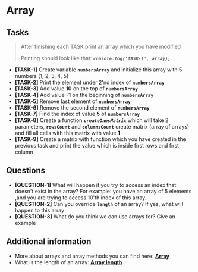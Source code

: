 # Array

## Tasks

> After finishing each TASK print an array which you have modified
>
> Printing should look like that: **_`console.log('TASK-1', array);`_**

- **[TASK-1]** Create variable **`numbersArray`** and initialize this array with 5 numbers (1, 2, 3, 4, 5)
- **[TASK-2]** Print the element under 2'nd index of **`numbersArray`**
- **[TASK-3]** Add value **10** on the top of **`numbersArray`**
- **[TASK-4]** Add value **-1** on the beginning of **`numbersArray`**
- **[TASK-5]** Remove last element of **`numbersArray`**
- **[TASK-6]** Remove the second element of **`numbersArray`**
- **[TASK-7]** Find the index of value **5** of **`numbersArray`**
- **[TASK-8]** Create a function **_`createOnesMatrix`_** which will take 2 parameters, **`rowsCount`** and **`columnsCount`** create matrix (array of arrays) and fill all cells with this matrix with value **1**
- **[TASK-9]** Create a matrix with function which you have created in the previous task and print the value which is inside first rows and first column

## Questions

- **[QUESTION-1]** What will happen if you try to access an index that doesn't exist in the array? For example: you have an array of 5 elements ,and you are trying to access 10'th index of this array.
- **[QUESTION-2]** Can you override **`length`** of an array? If yes, what will happen to this array
- **[QUESTION-3]** What do you think we can use arrays for? Give an example

## Additional information

- More about arrays and array methods you can find here: **[Array](https://developer.mozilla.org/en-US/docs/Web/JavaScript/Reference/Global_Objects/Array)**
- What is the length of an array: **[Array length](https://developer.mozilla.org/en-US/docs/Web/JavaScript/Reference/Global_Objects/Array/length)**
